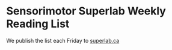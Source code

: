 # Sensorimotor Superlab Weekly Reading List
We publish the list each Friday to [superlab.ca](https://superlab.ca)
